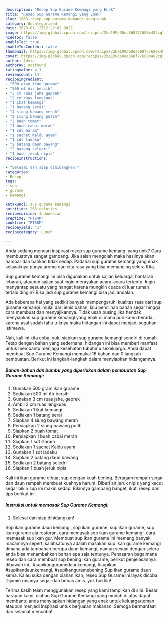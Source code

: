 ```yaml
---
description: "Resep Sup Gurame Kemangi yang Enak"
title: "Resep Sup Gurame Kemangi yang Enak"
slug: 1963-resep-sup-gurame-kemangi-yang-enak
category: Uncategorized
date: 2023-01-12T12:22:02.982Z
image: https://img-global.cpcdn.com/recipes/2be199d60ea568f7/680x482cq70/sup-gurame-kemangi-foto-resep-utama.jpg
hideToc: false
enableToc: true
enableTocContent: false
thumbnail: https://img-global.cpcdn.com/recipes/2be199d60ea568f7/680x482cq70/sup-gurame-kemangi-foto-resep-utama.jpg
cover: https://img-global.cpcdn.com/recipes/2be199d60ea568f7/680x482cq70/sup-gurame-kemangi-foto-resep-utama.jpg
author: Admin
authorAv: notfound
ratingvalue: 4.1
reviewcount: 14
recipeingredient:
- "500 gram ikan gurame"
- "500 ml Air bersih"
- "3 cm ruas jahe geprek"
- "2 cm ruas lengkuas"
- "1 ikat kemangi"
- "1 batang serai"
- "4 siung bawang merah"
- "2 siung bawang putih"
- "2 buah tomat"
- "1 buah cabai merah"
- "1 sdt Garam"
- "1 sachet Kaldu ayam"
- "1 sdt ladaku"
- "2 batang daun bawang"
- "2 batang seledri"
- "1 buah jeruk nipis"
recipeinstructions:

- "Selesai dan siap dihidangkan!"
categories:
- Resep
tags:
- sup
- gurame
- kemangi

katakunci: sup gurame kemangi 
nutrition: 266 calories
recipecuisine: Indonesian
preptime: "PT24M"
cooktime: "PT60M"
recipeyield: "1"
recipecategory: Lunch

---
```





Anda sedang mencari inspirasi resep sup gurame kemangi yang unik? Cara membuatnya sangat gampang. Jika salah mengolah maka hasilnya akan hambar dan bahkan tidak sedap. Padahal sup gurame kemangi yang enak selayaknya punya aroma dan cita rasa yang bisa memancing selera Kita.





Sup gurame kemangi ini bisa digunakan untuk sajian keluarga, hantaran lebaran, ataupun sajian saat ingin merayakan acara-acara tertentu. Ingin menyantap sesuatu yang hangat karena mungkin cuaca di luar rumah terlalu dingin? Bisa jadi sup gurame kemangi bisa jadi andalan.

Ada beberapa hal yang sedikit banyak mempengaruhi kualitas rasa dari sup gurame kemangi, mulai dari jenis bahan, lalu pemilihan bahan segar hingga cara membuat dan menyajikannya. Tidak usah pusing jika hendak menyiapkan sup gurame kemangi yang enak di mana pun kamu berada, karena asal sudah tahu triknya maka hidangan ini dapat menjadi suguhan istimewa.






Nah, kali ini kita coba, yuk, siapkan sup gurame kemangi sendiri di rumah. Tetap dengan bahan yang sederhana, hidangan ini bisa memberi manfaat untuk membantu menjaga kesehatan tubuhmu sekeluarga. Anda dapat membuat Sup Gurame Kemangi memakai 16 bahan dan 0 langkah pembuatan. Berikut ini langkah-langkah dalam menyiapkan hidangannya.

<!--inarticleads1-->

##### Bahan-bahan dan bumbu yang diperlukan dalam pembuatan Sup Gurame Kemangi:

1. Gunakan 500 gram ikan gurame
1. Sediakan 500 ml Air bersih
1. Gunakan 3 cm ruas jahe, geprek
1. Ambil 2 cm ruas lengkuas
1. Sediakan 1 ikat kemangi
1. Sediakan 1 batang serai
1. Siapkan 4 siung bawang merah
1. Persiapkan 2 siung bawang putih
1. Siapkan 2 buah tomat
1. Persiapkan 1 buah cabai merah
1. Siapkan 1 sdt Garam
1. Sediakan 1 sachet Kaldu ayam
1. Gunakan 1 sdt ladaku
1. Siapkan 2 batang daun bawang
1. Sediakan 2 batang seledri
1. Siapkan 1 buah jeruk nipis


Kali ini ikan gurame dibuat sup dengan kuah bening. Beragam rempah segar dan daun rempah membuat kuahnya harum. Diberi air jeruk nipis yang kecut segar bikin sup ini makin sedap. Bikinnya gampang banget, ikuti resep dan tips berikut ini. 

<!--inarticleads2-->

##### Instruksi untuk memasak Sup Gurame Kemangi:


1. Selesai dan siap dihidangkan!

Sop ikan gurame daun kemangi, sop ikan gurame, sup ikan gurame, sup ikan gurame ala restoran, cara memasak sop ikan gurame kemangi, cara memasak sup ikan gur. Membuat sup ikan gurame ini memang banyak macamnya seperti salahsatunya adalah masakan sup ikan gurame kemangi dimana ada tambahan berupa daun kemangi, namun sesuai dengan selera anda bisa menambahkan bahan apa saja tentunya. Penasaran bagaimana resep dan cara membuat sup bening ikan gurame, berikut penjelasannya dibawah ini.. #supikanguramedaunkemangi, #supikan, #supikandaunkemangi, #supikanguramebening Sup ikan gurame daun kema. Kalau suka dengan olahan ikan, resep Sup Gurame ini layak dicoba. Dijamin rasanya segar dan bebas amis. yuk buktiin! 

Terima kasih telah menggunakan resep yang kami tampilkan di sini. Besar harapan kami, olahan Sup Gurame Kemangi yang mudah di atas dapat membantu anda menyiapkan hidangan yang enak untuk keluarga/teman ataupun menjadi inspirasi untuk berjualan makanan. Semoga bermanfaat dan selamat mencoba!
